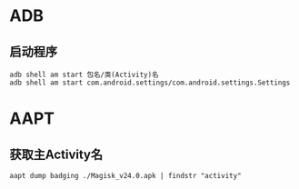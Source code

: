 # ADB
## 启动程序
```shell
adb shell am start 包名/类(Activity)名
adb shell am start com.android.settings/com.android.settings.Settings
```

# AAPT
## 获取主Activity名
```shell
aapt dump badging ./Magisk_v24.0.apk | findstr "activity"
```
